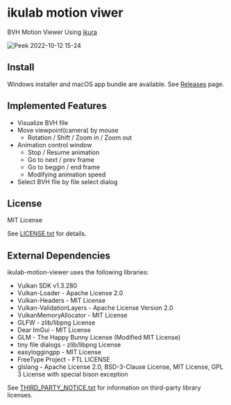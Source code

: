 # ikulab motion viwer

BVH Motion Viewer Using [ikura](https://github.com/ikulab/ikura)

![Peek 2022-10-12 15-24](https://user-images.githubusercontent.com/48763656/195266038-dc9b9f62-c2c4-45ba-8026-d746cb16a5ea.gif)

## Install

Windows installer and macOS app bundle are available.
See [Releases](https://github.com/ikulab/ikulab-motion-viewer/releases) page.

## Implemented Features

- Visualize BVH file
- Move viewpoint(camera) by mouse
  - Rotation / Shift / Zoom in / Zoom out
- Animation control window
  - Stop / Resume animation
  - Go to next / prev frame
  - Go to beggin / end frame
  - Modifying animation speed
- Select BVH file by file select dialog

## License

MIT License

See [LICENSE.txt](LICENSE.txt) for details.

## External Dependencies

ikulab-motion-viewer uses the following libraries:

- Vulkan SDK v1.3.280
- Vulkan-Loader - Apache License 2.0
- Vulkan-Headers - MIT License
- Vulkan-ValidationLayers - Apache License Version 2.0
- VulkanMemoryAllocator - MIT License
- GLFW - zlib/libpng License
- Dear ImGui - MIT License
- GLM - The Happy Bunny License (Modified MIT License)
- tiny file dialogs - zlib/libpng License
- easyloggingpp - MIT License
- FreeType Project - FTL LICENSE
- glslang - Apache License 2.0, BSD-3-Clause License, MIT License, GPL 3 License with special bison exception

See [THIRD_PARTY_NOTICE.txt](THIRD_PARTY_NOTICE.txt) for information on third-party library licenses.